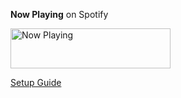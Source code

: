 **Now Playing** on Spotify

<a href="https://now-playing-profile-seven-black.vercel.app/now-playing-white?open">
    <img src="https://now-playing-profile-seven-black.vercel.app/now-playing-white" width="256" height="64" alt="Now Playing">
</a>

[Setup Guide](spotify-setup-guide.md)

